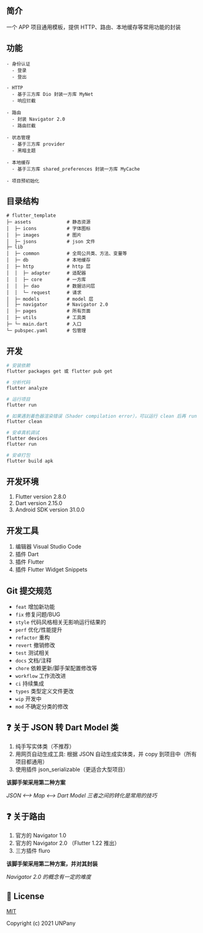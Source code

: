 ## 简介

一个 APP 项目通用模板，提供 HTTP、路由、本地缓存等常用功能的封装

## 功能

```text
- 身份认证
  - 登录
  - 登出

- HTTP
  - 基于三方库 Dio 封装一方库 MyNet
  - 响应拦截

- 路由
  - 封装 Navigator 2.0
  - 路由拦截

- 状态管理
  - 基于三方库 provider
  - 黑暗主题

- 本地缓存
  - 基于三方库 shared_preferences 封装一方库 MyCache

- 项目预初始化
```

## 目录结构

```
# flutter_template
├─ assets             # 静态资源
│  ├─ icons           # 字体图标
│  ├─ images          # 图片
│  ├─ jsons           # json 文件
├─ lib
│  ├─ common          # 全局公共类、方法、变量等
│  ├─ db              # 本地缓存
│  ├─ http            # http 层
│  │  ├─ adapter      # 适配器
│  │  ├─ core         # 一方库
│  │  ├─ dao          # 数据访问层
│  │  └─ request      # 请求
│  ├─ models          # model 层
│  ├─ navigator       # Navigator 2.0
│  ├─ pages           # 所有页面
│  ├─ utils           # 工具类
├─ └─ main.dart       # 入口
└─ pubspec.yaml       # 包管理
```

## 开发

```bash
# 安装依赖
flutter packages get 或 flutter pub get

# 分析代码
flutter analyze

# 运行项目
flutter run

# 如果遇到着色器渲染错误（Shader compilation error），可以运行 clean 后再 run
flutter clean

# 安卓真机调试
flutter devices
flutter run

# 安卓打包
flutter build apk
```

## 开发环境

1. Flutter version 2.8.0
2. Dart version 2.15.0
3. Android SDK version 31.0.0

## 开发工具

1. 编辑器 Visual Studio Code
2. 插件 Dart
3. 插件 Flutter
4. 插件 Flutter Widget Snippets

## Git 提交规范

- `feat` 增加新功能
- `fix` 修复问题/BUG
- `style` 代码风格相关无影响运行结果的
- `perf` 优化/性能提升
- `refactor` 重构
- `revert` 撤销修改
- `test` 测试相关
- `docs` 文档/注释
- `chore` 依赖更新/脚手架配置修改等
- `workflow` 工作流改进
- `ci` 持续集成
- `types` 类型定义文件更改
- `wip` 开发中
- `mod` 不确定分类的修改

## ❓ 关于 JSON 转 Dart Model 类

1. 纯手写实体类（不推荐）
2. 用网页自动生成工具: 根据 JSON 自动生成实体类，并 copy 到项目中（所有项目都通用）
3. 使用插件 json_serializable（更适合大型项目）

**该脚手架采用第二种方案**

*JSON <——> Map <——> Dart Model 三者之间的转化是常用的技巧*

## ❓ 关于路由

1. 官方的 Navigator 1.0
2. 官方的 Navigator 2.0 （Flutter 1.22 推出）
3. 三方插件 fluro

**该脚手架采用第二种方案，并对其封装**

*Navigator 2.0 的概念有一定的难度*

## 📄 License

[MIT](https://github.com/un-pany/flutter-template/blob/main/LICENSE)

Copyright (c) 2021 UNPany
